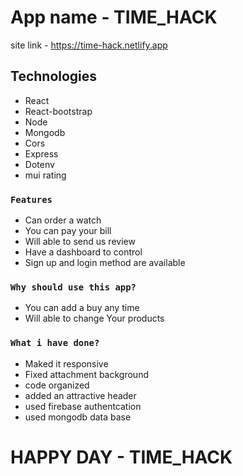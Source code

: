 # App name - TIME_HACK
site link - https://time-hack.netlify.app

## Technologies
- React
- React-bootstrap
- Node
- Mongodb
- Cors
- Express
- Dotenv
- mui rating

### `Features`
- Can order a watch
- You can pay your bill
- Will able to send us review
- Have a dashboard to control
- Sign up and login method are available



### `Why should use this app?`

- You can add a buy any time
- Will able to change Your products



### `What i have done?`
- Maked it responsive
- Fixed attachment background
- code organized
- added an attractive header
- used firebase authentcation
- used mongodb data base

# HAPPY DAY - TIME_HACK
